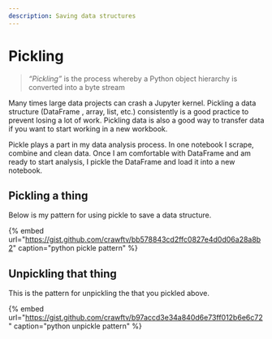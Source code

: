 ```yaml
---
description: Saving data structures
---
```


# Pickling

> _“Pickling”_ is the process whereby a Python object hierarchy is converted into a byte stream

Many times large data projects can crash a Jupyter kernel. Pickling a data structure \(DataFrame , array, list, etc.\) consistently is a good practice to prevent losing a lot of work. Pickling data is also a good way to transfer data if you want to start working in a new workbook.

Pickle plays a part in my data analysis process. In one notebook I scrape, combine and clean data. Once I am comfortable with DataFrame and am ready to start analysis, I pickle the DataFrame and load it into a new notebook.

## Pickling a thing

Below is my pattern for using pickle to save a data structure. 

{% embed url="https://gist.github.com/crawftv/bb578843cd2ffc0827e4d0d06a28a8b2" caption="python pickle pattern" %}

## Unpickling that thing

This is the pattern for unpickling the that you pickled above. 

{% embed url="https://gist.github.com/crawftv/b97accd3e34a840d6e73ff012b6e6c72" caption="python unpickle pattern" %}





